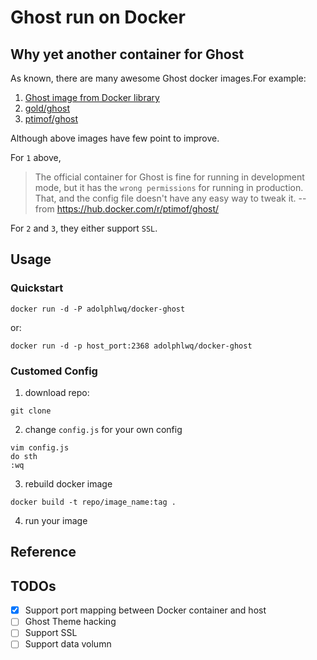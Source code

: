 # Ghost run on Docker

## Why yet another container for Ghost
As known, there are many awesome Ghost docker images.For example:
1. [Ghost image from Docker library](https://github.com/docker-library/ghost)
2. [gold/ghost](https://hub.docker.com/r/gold/ghost/)
3. [ptimof/ghost](https://hub.docker.com/r/ptimof/ghost/)

Although above images have few point to improve.

For `1` above,
>The official container for Ghost is fine for running in development mode, but it has the `wrong
permissions` for running in production. That, and the config file doesn't have any easy way to tweak
it.                   --from https://hub.docker.com/r/ptimof/ghost/

For `2` and `3`, they either support `SSL`.

## Usage
### Quickstart
```shell
docker run -d -P adolphlwq/docker-ghost
```
or:
```shell
docker run -d -p host_port:2368 adolphlwq/docker-ghost
```

### Customed Config
1. download repo:
```
git clone
```
2. change `config.js` for your own config
```
vim config.js
do sth
:wq
```
3. rebuild docker image
```
docker build -t repo/image_name:tag .
```
4. run your image


## Reference

## TODOs
- [X] Support port mapping between Docker container and host
- [ ] Ghost Theme hacking
- [ ] Support SSL
- [ ] Support data volumn
